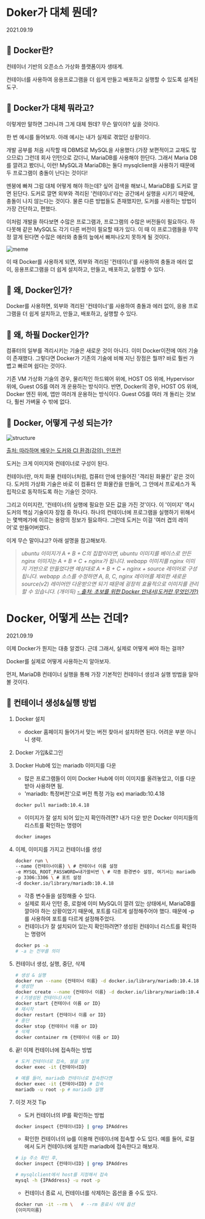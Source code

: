 # Doker가 대체 뭔데?

2021.09.19

## 🐳 Docker란?

컨테이너 기반의 오픈소스 가상화 플랫폼이자 생태계.

컨테이너를 사용하여 응용프로그램을 더 쉽게 만들고 배포하고 실행할 수 있도록 설계된 도구.

## 🐳 Docker가 대체 뭐라고?

이렇게만 말하면 그러니까 그게 대체 뭔데? 무슨 말이야? 싶을 것이다.

한 번 예시를 들어보자. 아래 예시는 내가 실제로 겪었던 상황이다.

개발 공부를 처음 시작할 때 DBMS로 MySQL을 사용했다.(가장 보편적이고 교재도 많으므로) 그런데 회사 인턴으로 갔더니, MariaDB를 사용해야 한단다. 그래서 Maria DB를 깔려고 봤더니, 이런! MySQL과 MariaDB는 둘다 mysqlclient을 사용하기 때문에 두 프로그램이 충돌이 난다는 것이다!

멘붕에 빠져 그럼 대체 어떻게 해야 하는데? 싶어 검색을 해보니, MariaDB를 도커로 깔면 된단다. 도커로 깔면 외부와 격리된 '컨테이너'라는 공간에서 실행을 시키기 때문에, 충돌이 나지 않는다는 것이다. 물론 다른 방법들도 존재했지만, 도커를 사용하는 방법이 가장 간단하고, 편했다.

이처럼 개발을 하다보면 수많은 프로그램과, 프로그램의 수많은 버전들이 필요하다. 하다못해 같은 MySQL도 각기 다른 버전이 필요할 때가 있다. 이 때 이 프로그램들을 무작정 깔게 된다면 수많은 에러와 충돌의 늪에서 빠져나오지 못하게 될 것이다.

![meme](../../references/draft/docker/what/meme.jpeg)

이 때 Docker를 사용하게 되면, 외부와 격리된 '컨테이너'를 사용하여 충돌과 에러 없이, 응용프로그램을 더 쉽게 설치하고, 만들고, 배포하고, 실행할 수 있다.

## 🐳 왜, Docker인가?

Docker를 사용하면, 외부와 격리된 '컨테이너'를 사용하여 충돌과 에러 없이, 응용 프로그램을 더 쉽게 설치하고, 만들고, 배포하고, 실행할 수 있다.

## 🐳 왜, 하필 Docker인가?

컴퓨터의 일부를 격리시키는 기술은 새로운 것이 아니다. 이미 Docker이전에 여러 기술이 존재했다. 그렇다면 Docker가 기존의 기술에 비해 지닌 장점은 뭘까? 바로 훨씬 가볍고 빠르며 쉽다는 것이다.

기존 VM 가상화 기술의 경우, 물리적인 하드웨어 위에, HOST OS 위에, Hypervisor 위에, Guest OS를 여러 개 운용하는 방식이다. 반면, Docker의 경우, HOST OS 위에, Docker 엔진 위에, 앱만 여러개 운용하는 방식이다. Guest OS를 여러 개 돌리는 것보다, 훨씬 가벼울 수 밖에 없다.

## 🐳 Docker, 어떻게 구성 되는가?

![structure](../../references/draft/docker/what/structure.png)

[출처: 따라하며 배우는 도커와 CI 환경(강의), 인프런](https://www.inflearn.com/course/%EB%94%B0%EB%9D%BC%ED%95%98%EB%A9%B0-%EB%B0%B0%EC%9A%B0%EB%8A%94-%EB%8F%84%EC%BB%A4-ci/dashboard)

도커는 크게 이미지와 컨테이너로 구성이 된다.

컨테이너란, 마치 화물 컨테이너처럼, 컴퓨터 안에 만들어진 '격리된 화물칸' 같은 것이다. 도커의 가상화 기술은 바로 이 컴퓨터 안 화물칸을 만들어, 그 안에서 프로세스가 독립적으로 동작하도록 하는 기술인 것이다.

그리고 이미지란, '컨테이너의 실행에 필요한 모든 값을 가진 것'이다. 이 '이미지' 역시 도커의 핵심 기술이자 장점 중 하나다. 하나의 컨테이너에 프로그램을 실행하기 위해서는 몇백메가에 이르는 용량의 정보가 필요하다. 그런데 도커는 이걸 '여러 겹의 레이어'로 만들어버렸다.

이게 무슨 말이냐고? 아래 설명을 참고해보자.

> _ubuntu 이미지가 A + B + C의 집합이라면, ubuntu 이미지를 베이스로 만든 nginx 이미지는 A + B + C + nginx가 됩니다. webapp 이미지를 nginx 이미지 기반으로 만들었다면 예상대로 A + B + C + nginx + source 레이어로 구성됩니다. webapp 소스를 수정하면 A, B, C, nginx 레이어를 제외한 새로운 source(v2) 레이어만 다운받으면 되기 때문에 굉장히 효율적으로 이미지를 관리할 수 있습니다. (개이득)
> [- 출처: 초보를 위한 Docker 안내서(도커란 무엇인가?)](https://subicura.com/2017/01/19/docker-guide-for-beginners-1.html)_

# Docker, 어떻게 쓰는 건데?

2021.09.19

이제 Docker가 뭔지는 대충 알겠다. 근데 그래서, 실제로 어떻게 써야 하는 걸까?

Docker를 실제로 어떻게 사용하는지 알아보자.

먼저, MariaDB 컨테이너 실행을 통해 가장 기본적인 컨테이너 생성과 실행 방법을 알아볼 것이다.

## **🐳** 컨테이너 생성&실행 방법

1. Docker 설치
   - docker 홈페이지 들어가서 맞는 버전 찾아서 설치하면 된다. 어려운 부분 아니니 생략.
2. Docker 가입&로그인
3. Docker Hub에 있는 mariadb 이미지를 다운

   - 많은 프로그램들이 이미 Docker Hub에 이미 이미지를 올려놓았고, 이를 다운받아 사용하면 됨.
   - 'mariadb: 특정버전'으로 버전 특정 가능 ex) mariadb:10.4.18

   ```bash
   docker pull mariadb:10.4.18
   ```

   - 이미지가 잘 설치 되어 있는지 확인하려면?
     내가 다운 받은 Docker 이미지들의 리스트를 확인하는 명령어

   ```bash
   docker images
   ```

4. 이제, 이미지를 가지고 컨테이너를 생성

   ```bash
   docker run \
   --name {컨테이너이름} \ # 컨테이너 이름 설정
   -e MYSQL_ROOT_PASSWORD=내가쓸비번 \ # 각종 환경변수 설정, 여기서는 mariadb 비번 설정
   -p 3306:3306 \ # 포트 설정
   -d docker.io/library/mariadb:10.4.18
   ```

   - 각종 변수들을 설정해줄 수 있다.
   - 실제로 회사 인턴 중, 로컬에 이미 MySQL이 깔려 있는 상태에서, MariaDB를 깔아야 하는 상황이었기 때문에, 포트를 다르게 설정해주어야 했다. 때문에 -p를 사용하여 포트를 다르게 설정해주었다.
   - 컨테이너가 잘 설치되어 있는지 확인하려면?
     생성된 컨테이너 리스트를 확인하는 명령어

   ```bash
   docker ps -a
   # -a 는 전부를 의미
   ```

5. 컨테이너 생성, 실행, 중단, 삭제

   ```bash
   # 생성 & 실행
   docker run --name {컨테이너 이름} -d docker.io/library/mariadb:10.4.18
   # 생성만
   docker create --name {컨테이너 이름} -d docker.io/library/mariadb:10.4.18
   # (기생성된 컨테이너)시작
   docker start {컨테이너 이름 or ID}
   # 재시작
   docker restart {컨테이너 이름 or ID}
   # 중단
   docker stop {컨테이너 이름 or ID}
   # 삭제
   docker container rm {컨테이너 이름 or ID}
   ```

6. 끝! 이제 컨테이너에 접속하는 방법

   ```bash
   # 도커 컨테이너로 접속, 쉘을 실행
   docker exec -it {컨테이너ID}

   # 예를 들어, mariadb 컨테이너로 접속한다면
   docker exec -it {컨테이너ID} # 접속
   mariadb -u root -p # mariadb 실행
   ```

7. 이것 저것 Tip

   - 도커 컨테이너의 IP를 확인하는 방법

   ```bash
   docker inspect {컨테이너ID} | grep IPAddres
   ```

   - 확인한 컨테이너의 ip를 이용해 컨테이너에 접속할 수도 있다.
     예를 들어, 로컬에서 도커 컨테이너에 설치한 mariadb에 접속한다고 해보자.

   ```bash
   # ip 주소 확인 후,
   docker inspect {컨테이너ID} | grep IPAddres

   # mysqlclient에서 host를 지정해서 접속
   mysql -h {IPAddress} -u root -p
   ```

   - 컨테이너 종료 시, 컨테이너를 삭제하는 옵션을 줄 수도 있다.

   ```bash
   docker run -it --rm \   # --rm 종료시 삭제 옵션
   {이미지이름}
   ```
